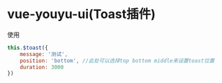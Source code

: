 # vue-youyu-ui(Toast插件)

使用
```javascript
this.$toast({
    message: '测试',
    position: 'bottom', //此处可以选择top bottom middle来设置toast位置
    duration: 3000
})
```